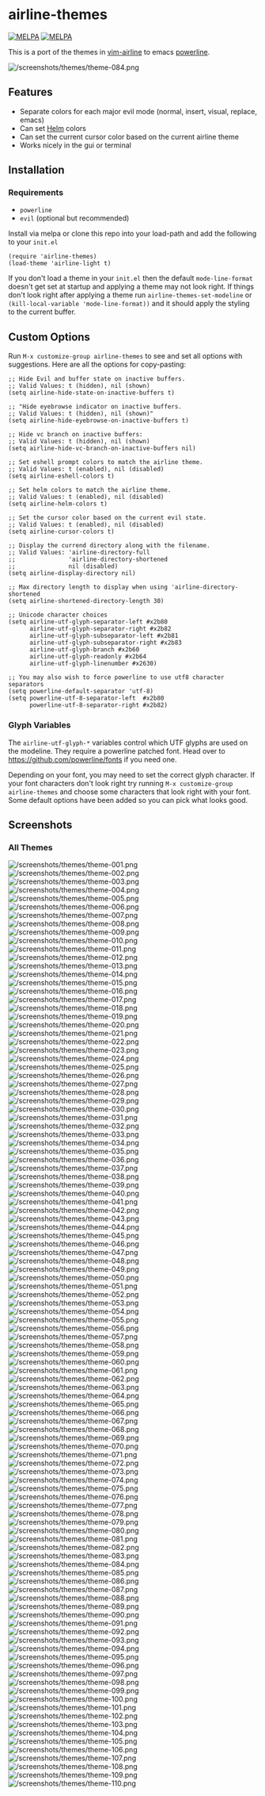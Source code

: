 # airline-themes

[![MELPA](http://melpa-stable.milkbox.net/packages/airline-themes-badge.svg)](http://melpa-stable.milkbox.net/#/airline-themes)
[![MELPA](http://melpa.org/packages/airline-themes-badge.svg)](http://melpa.org/#/airline-themes)

This is a port of the themes in
[vim-airline](https://github.com/vim-airline/vim-airline-themes)
to emacs [powerline](https://github.com/milkypostman/powerline).

![/screenshots/themes/theme-084.png](/screenshots/themes/theme-084.png)

## Features

- Separate colors for each major evil mode (normal, insert, visual, replace, emacs)
- Can set [Helm](https://github.com/emacs-helm/helm) colors
- Can set the current cursor color based on the current airline theme
- Works nicely in the gui or terminal

## Installation

### Requirements

- `powerline`
- `evil` (optional but recommended)

Install via melpa or clone this repo into your load-path and add the following
to your `init.el`

``` emacs-lisp
(require 'airline-themes)
(load-theme 'airline-light t)
```

If you don't load a theme in your `init.el` then the default `mode-line-format`
doesn't get set at startup and applying a theme may not look right. If things
don't look right after applying a theme run `airline-themes-set-modeline` or
`(kill-local-variable 'mode-line-format))` and it should apply the styling to
the current buffer.

## Custom Options

Run `M-x customize-group airline-themes` to see and set all options with
suggestions. Here are all the options for copy-pasting:

``` emacs-lisp
;; Hide Evil and buffer state on inactive buffers.
;; Valid Values: t (hidden), nil (shown)
(setq airline-hide-state-on-inactive-buffers t)

;; "Hide eyebrowse indicator on inactive buffers.
;; Valid Values: t (hidden), nil (shown)"
(setq airline-hide-eyebrowse-on-inactive-buffers t)

;; Hide vc branch on inactive buffers:
;; Valid Values: t (hidden), nil (shown)
(setq airline-hide-vc-branch-on-inactive-buffers nil)

;; Set eshell prompt colors to match the airline theme.
;; Valid Values: t (enabled), nil (disabled)
(setq airline-eshell-colors t)

;; Set helm colors to match the airline theme.
;; Valid Values: t (enabled), nil (disabled)
(setq airline-helm-colors t)

;; Set the cursor color based on the current evil state.
;; Valid Values: t (enabled), nil (disabled)
(setq airline-cursor-colors t)

;; Display the currend directory along with the filename.
;; Valid Values: 'airline-directory-full
;;               'airline-directory-shortened
;;               nil (disabled)
(setq airline-display-directory nil)

;; Max directory length to display when using 'airline-directory-shortened
(setq airline-shortened-directory-length 30)

;; Unicode character choices
(setq airline-utf-glyph-separator-left #x2b80
      airline-utf-glyph-separator-right #x2b82
      airline-utf-glyph-subseparator-left #x2b81
      airline-utf-glyph-subseparator-right #x2b83
      airline-utf-glyph-branch #x2b60
      airline-utf-glyph-readonly #x2b64
      airline-utf-glyph-linenumber #x2630)

;; You may also wish to force powerline to use utf8 character separators
(setq powerline-default-separator 'utf-8)
(setq powerline-utf-8-separator-left  #x2b80
      powerline-utf-8-separator-right #x2b82)
```

### Glyph Variables

The `airline-utf-glyph-*` variables control which UTF glyphs are used on the
modeline. They require a powerline patched font. Head over to
https://github.com/powerline/fonts if you need one.

Depending on your font, you may need to set the correct glyph character. If
your font characters don't look right try running
`M-x customize-group airline-themes` and choose some characters that look right
with your font. Some default options have been added so you can pick what looks
good.

## Screenshots

### All Themes

![/screenshots/themes/theme-001.png](/screenshots/themes/theme-001.png)
![/screenshots/themes/theme-002.png](/screenshots/themes/theme-002.png)
![/screenshots/themes/theme-003.png](/screenshots/themes/theme-003.png)
![/screenshots/themes/theme-004.png](/screenshots/themes/theme-004.png)
![/screenshots/themes/theme-005.png](/screenshots/themes/theme-005.png)
![/screenshots/themes/theme-006.png](/screenshots/themes/theme-006.png)
![/screenshots/themes/theme-007.png](/screenshots/themes/theme-007.png)
![/screenshots/themes/theme-008.png](/screenshots/themes/theme-008.png)
![/screenshots/themes/theme-009.png](/screenshots/themes/theme-009.png)
![/screenshots/themes/theme-010.png](/screenshots/themes/theme-010.png)
![/screenshots/themes/theme-011.png](/screenshots/themes/theme-011.png)
![/screenshots/themes/theme-012.png](/screenshots/themes/theme-012.png)
![/screenshots/themes/theme-013.png](/screenshots/themes/theme-013.png)
![/screenshots/themes/theme-014.png](/screenshots/themes/theme-014.png)
![/screenshots/themes/theme-015.png](/screenshots/themes/theme-015.png)
![/screenshots/themes/theme-016.png](/screenshots/themes/theme-016.png)
![/screenshots/themes/theme-017.png](/screenshots/themes/theme-017.png)
![/screenshots/themes/theme-018.png](/screenshots/themes/theme-018.png)
![/screenshots/themes/theme-019.png](/screenshots/themes/theme-019.png)
![/screenshots/themes/theme-020.png](/screenshots/themes/theme-020.png)
![/screenshots/themes/theme-021.png](/screenshots/themes/theme-021.png)
![/screenshots/themes/theme-022.png](/screenshots/themes/theme-022.png)
![/screenshots/themes/theme-023.png](/screenshots/themes/theme-023.png)
![/screenshots/themes/theme-024.png](/screenshots/themes/theme-024.png)
![/screenshots/themes/theme-025.png](/screenshots/themes/theme-025.png)
![/screenshots/themes/theme-026.png](/screenshots/themes/theme-026.png)
![/screenshots/themes/theme-027.png](/screenshots/themes/theme-027.png)
![/screenshots/themes/theme-028.png](/screenshots/themes/theme-028.png)
![/screenshots/themes/theme-029.png](/screenshots/themes/theme-029.png)
![/screenshots/themes/theme-030.png](/screenshots/themes/theme-030.png)
![/screenshots/themes/theme-031.png](/screenshots/themes/theme-031.png)
![/screenshots/themes/theme-032.png](/screenshots/themes/theme-032.png)
![/screenshots/themes/theme-033.png](/screenshots/themes/theme-033.png)
![/screenshots/themes/theme-034.png](/screenshots/themes/theme-034.png)
![/screenshots/themes/theme-035.png](/screenshots/themes/theme-035.png)
![/screenshots/themes/theme-036.png](/screenshots/themes/theme-036.png)
![/screenshots/themes/theme-037.png](/screenshots/themes/theme-037.png)
![/screenshots/themes/theme-038.png](/screenshots/themes/theme-038.png)
![/screenshots/themes/theme-039.png](/screenshots/themes/theme-039.png)
![/screenshots/themes/theme-040.png](/screenshots/themes/theme-040.png)
![/screenshots/themes/theme-041.png](/screenshots/themes/theme-041.png)
![/screenshots/themes/theme-042.png](/screenshots/themes/theme-042.png)
![/screenshots/themes/theme-043.png](/screenshots/themes/theme-043.png)
![/screenshots/themes/theme-044.png](/screenshots/themes/theme-044.png)
![/screenshots/themes/theme-045.png](/screenshots/themes/theme-045.png)
![/screenshots/themes/theme-046.png](/screenshots/themes/theme-046.png)
![/screenshots/themes/theme-047.png](/screenshots/themes/theme-047.png)
![/screenshots/themes/theme-048.png](/screenshots/themes/theme-048.png)
![/screenshots/themes/theme-049.png](/screenshots/themes/theme-049.png)
![/screenshots/themes/theme-050.png](/screenshots/themes/theme-050.png)
![/screenshots/themes/theme-051.png](/screenshots/themes/theme-051.png)
![/screenshots/themes/theme-052.png](/screenshots/themes/theme-052.png)
![/screenshots/themes/theme-053.png](/screenshots/themes/theme-053.png)
![/screenshots/themes/theme-054.png](/screenshots/themes/theme-054.png)
![/screenshots/themes/theme-055.png](/screenshots/themes/theme-055.png)
![/screenshots/themes/theme-056.png](/screenshots/themes/theme-056.png)
![/screenshots/themes/theme-057.png](/screenshots/themes/theme-057.png)
![/screenshots/themes/theme-058.png](/screenshots/themes/theme-058.png)
![/screenshots/themes/theme-059.png](/screenshots/themes/theme-059.png)
![/screenshots/themes/theme-060.png](/screenshots/themes/theme-060.png)
![/screenshots/themes/theme-061.png](/screenshots/themes/theme-061.png)
![/screenshots/themes/theme-062.png](/screenshots/themes/theme-062.png)
![/screenshots/themes/theme-063.png](/screenshots/themes/theme-063.png)
![/screenshots/themes/theme-064.png](/screenshots/themes/theme-064.png)
![/screenshots/themes/theme-065.png](/screenshots/themes/theme-065.png)
![/screenshots/themes/theme-066.png](/screenshots/themes/theme-066.png)
![/screenshots/themes/theme-067.png](/screenshots/themes/theme-067.png)
![/screenshots/themes/theme-068.png](/screenshots/themes/theme-068.png)
![/screenshots/themes/theme-069.png](/screenshots/themes/theme-069.png)
![/screenshots/themes/theme-070.png](/screenshots/themes/theme-070.png)
![/screenshots/themes/theme-071.png](/screenshots/themes/theme-071.png)
![/screenshots/themes/theme-072.png](/screenshots/themes/theme-072.png)
![/screenshots/themes/theme-073.png](/screenshots/themes/theme-073.png)
![/screenshots/themes/theme-074.png](/screenshots/themes/theme-074.png)
![/screenshots/themes/theme-075.png](/screenshots/themes/theme-075.png)
![/screenshots/themes/theme-076.png](/screenshots/themes/theme-076.png)
![/screenshots/themes/theme-077.png](/screenshots/themes/theme-077.png)
![/screenshots/themes/theme-078.png](/screenshots/themes/theme-078.png)
![/screenshots/themes/theme-079.png](/screenshots/themes/theme-079.png)
![/screenshots/themes/theme-080.png](/screenshots/themes/theme-080.png)
![/screenshots/themes/theme-081.png](/screenshots/themes/theme-081.png)
![/screenshots/themes/theme-082.png](/screenshots/themes/theme-082.png)
![/screenshots/themes/theme-083.png](/screenshots/themes/theme-083.png)
![/screenshots/themes/theme-084.png](/screenshots/themes/theme-084.png)
![/screenshots/themes/theme-085.png](/screenshots/themes/theme-085.png)
![/screenshots/themes/theme-086.png](/screenshots/themes/theme-086.png)
![/screenshots/themes/theme-087.png](/screenshots/themes/theme-087.png)
![/screenshots/themes/theme-088.png](/screenshots/themes/theme-088.png)
![/screenshots/themes/theme-089.png](/screenshots/themes/theme-089.png)
![/screenshots/themes/theme-090.png](/screenshots/themes/theme-090.png)
![/screenshots/themes/theme-091.png](/screenshots/themes/theme-091.png)
![/screenshots/themes/theme-092.png](/screenshots/themes/theme-092.png)
![/screenshots/themes/theme-093.png](/screenshots/themes/theme-093.png)
![/screenshots/themes/theme-094.png](/screenshots/themes/theme-094.png)
![/screenshots/themes/theme-095.png](/screenshots/themes/theme-095.png)
![/screenshots/themes/theme-096.png](/screenshots/themes/theme-096.png)
![/screenshots/themes/theme-097.png](/screenshots/themes/theme-097.png)
![/screenshots/themes/theme-098.png](/screenshots/themes/theme-098.png)
![/screenshots/themes/theme-099.png](/screenshots/themes/theme-099.png)
![/screenshots/themes/theme-100.png](/screenshots/themes/theme-100.png)
![/screenshots/themes/theme-101.png](/screenshots/themes/theme-101.png)
![/screenshots/themes/theme-102.png](/screenshots/themes/theme-102.png)
![/screenshots/themes/theme-103.png](/screenshots/themes/theme-103.png)
![/screenshots/themes/theme-104.png](/screenshots/themes/theme-104.png)
![/screenshots/themes/theme-105.png](/screenshots/themes/theme-105.png)
![/screenshots/themes/theme-106.png](/screenshots/themes/theme-106.png)
![/screenshots/themes/theme-107.png](/screenshots/themes/theme-107.png)
![/screenshots/themes/theme-108.png](/screenshots/themes/theme-108.png)
![/screenshots/themes/theme-109.png](/screenshots/themes/theme-109.png)
![/screenshots/themes/theme-110.png](/screenshots/themes/theme-110.png)
